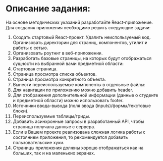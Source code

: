 # Описание задания: 

На основе методических указаний разработайте React-приложение. Для создания приложения необходимо решить следующие задачи: 
1. Создать стартовый React-проект. Удалить неиспользуемый код. Организовать директории для страниц, компонентов, утилит и работы с сетью.
2. Организовать роутниг в веб-приложении.
3. Разработать базовые страницы, на которых будут отображаться сущности из выбранной вами предметной области:
  1. Стартовая страница.
  2. Страница просмотра списка объектов.
  3. Страница просмотра конкретного объекта.
4. Вынести переиспользуемые компоненты в отдельные файлы:
  1. Для навигации по приложению можно добавить header.
  2. Для отображения дополнительной информации (данные о студенте и предметной области) можно использовать footer.
  3. Источники ввода-вывода (поля ввода (inputs)/формы/текстовые блоки).
  4. Переиспользуемые таблицы/гриды.
5. Добавить асинхронные запросы в разработанный API, чтобы страница получала данные с сервера.
6. Если в Вашем проекте реализована сложная логика работы с состоянием приложения, то рекомендуется добавить пользовательские хуки.
7. Страницы приложения должны хорошо отображаться как на больших, так и на маленьких экранах.
